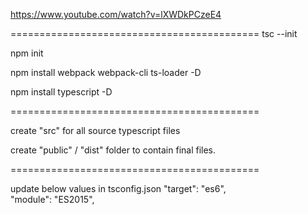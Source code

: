 https://www.youtube.com/watch?v=lXWDkPCzeE4

===========================================
tsc --init


npm init


npm install webpack webpack-cli ts-loader -D


npm install typescript -D

===========================================

create "src" for all source typescript files

create "public" / "dist" folder to contain final files.

===========================================

update below values in tsconfig.json
"target": "es6",                          
"module": "ES2015",